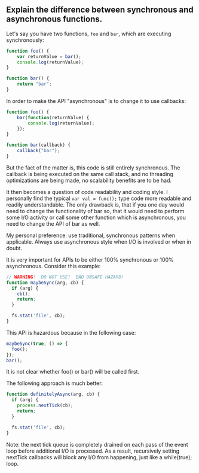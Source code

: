 ## Explain the difference between synchronous and asynchronous functions.

Let's say you have two functions, `foo` and `bar`, which are executing synchronously:

```js
function foo() {
    var returnValue = bar();
    console.log(returnValue);
}

function bar() {
    return "bar";
}
```

In order to make the API "asynchronous" is to change it to use callbacks:

```js
function foo() {
    bar(function(returnValue) {
        console.log(returnValue);
    });
}

function bar(callback) {
    callback("bar");
}
```

But the fact of the matter is, this code is still entirely synchronous. The callback is being executed on the same call stack, and no threading optimizations are being made, no scalability benefits are to be had.

It then becomes a question of code readability and coding style. I personally find the typical `var val = func();` type code more readable and readily understandable. The only drawback is, that if you one day would need to change the functionality of bar so, that it would need to perform some I/O activity or call some other function which is asynchronous, you need to change the API of bar as well.

My personal preference: use traditional, synchronous patterns when applicable. Always use asynchronous style when I/O is involved or when in doubt.

It is very important for APIs to be either 100% synchronous or 100% asynchronous. Consider this example:

```js
// WARNING!  DO NOT USE!  BAD UNSAFE HAZARD!
function maybeSync(arg, cb) {
  if (arg) {
    cb();
    return;
  }

  fs.stat('file', cb);
}
```

This API is hazardous because in the following case:

```js
maybeSync(true, () => {
  foo();
});
bar();
```

It is not clear whether foo() or bar() will be called first.

The following approach is much better:

```js
function definitelyAsync(arg, cb) {
  if (arg) {
    process.nextTick(cb);
    return;
  }

  fs.stat('file', cb);
}
```

Note: the next tick queue is completely drained on each pass of the event loop before additional I/O is processed. As a result, recursively setting nextTick callbacks will block any I/O from happening, just like a while(true); loop.
